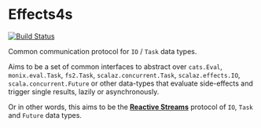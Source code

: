 # Effects4s

[![Build Status](https://travis-ci.org/effects4s/effects4s.svg?branch=master)](https://travis-ci.org/effects4s/effects4s)

Common communication protocol for `IO` / `Task` data types.

Aims to be a set of common interfaces to abstract over `cats.Eval`,
`monix.eval.Task`, `fs2.Task`, `scalaz.concurrent.Task`, `scalaz.effects.IO`,
`scala.concurrent.Future` or other data-types that evaluate side-effects and
trigger single results, lazily or asynchronously.

Or in other words, this aims to be the 
**[Reactive Streams](http://www.reactive-streams.org/)**
protocol of `IO`, `Task` and `Future` data types.

